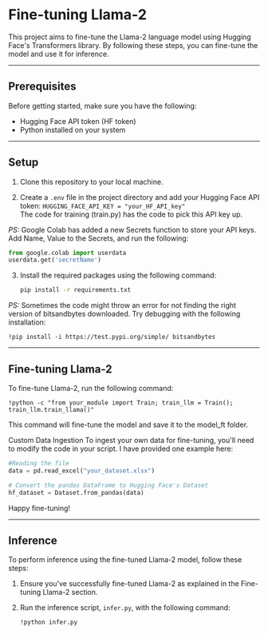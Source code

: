 # Fine-tuning Llama-2

This project aims to fine-tune the Llama-2 language model using Hugging Face's Transformers library. By following these steps, you can fine-tune the model and use it for inference.

---
## Prerequisites

Before getting started, make sure you have the following:

- Hugging Face API token (HF token)
- Python installed on your system
  
---
## Setup

1. Clone this repository to your local machine.

2. Create a `.env` file in the project directory and add your Hugging Face API token:
   ```HUGGING_FACE_API_KEY = "your_HF_API_key"```<br>
   The code for training (train.py) has the code to pick this API key up.<br>


*PS:* Google Colab has added a new Secrets function to store your API keys. Add Name, Value to the Secrets, and run the following:
  ```python
  from google.colab import userdata
  userdata.get('secretName')
  ```

3. Install the required packages using the following command:

   ```bash
   pip install -r requirements.txt
   ```

*PS:* Sometimes the code might throw an error for not finding the right version of bitsandbytes downloaded. Try debugging with the following installation: <br>
  
  ```shell
  !pip install -i https://test.pypi.org/simple/ bitsandbytes
  ```


---
## Fine-tuning Llama-2

To fine-tune Llama-2, run the following command:

```shell
!python -c "from your_module import Train; train_llm = Train(); train_llm.train_llama()"
```
This command will fine-tune the model and save it to the model_ft folder.

Custom Data Ingestion
To ingest your own data for fine-tuning, you'll need to modify the code in your script. I have provided one example here:

```python
#Reading the file
data = pd.read_excel("your_dataset.xlsx")

# Convert the pandas DataFrame to Hugging Face's Dataset
hf_dataset = Dataset.from_pandas(data)

```
Happy fine-tuning!

---
## Inference

To perform inference using the fine-tuned Llama-2 model, follow these steps:

1. Ensure you've successfully fine-tuned Llama-2 as explained in the Fine-tuning Llama-2 section.

2. Run the inference script, `infer.py`, with the following command:

   ```shell
   !python infer.py
   ```
